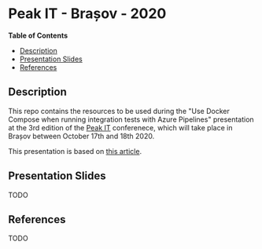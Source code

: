 # Peak IT - Brașov - 2020
**Table of Contents**  
- [Description](#description)  
- [Presentation Slides](#slides) 
- [References](#references)   

<a name="description">Description</a>
--
This repo contains the resources to be used during the "Use Docker Compose when running integration tests with Azure Pipelines" presentation 
at the 3rd edition of the [Peak IT](https://peakit.ro/) conferenece, which will take place in Brașov between October 17th and 18th 2020.  

This presentation is based on [this article](https://crossprogramming.com/2020/09/03/use-docker-compose-when-running-integration-tests-with-azure-pipelines.html).  

<a name="slides">Presentation Slides</a>
--
TODO

<a name="references">References</a>
--
TODO

